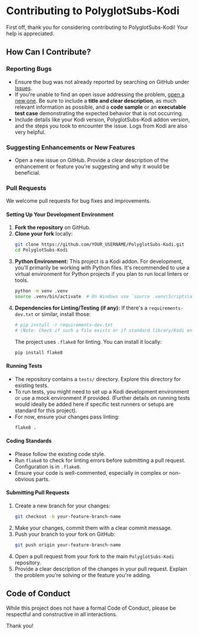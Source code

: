 # Contributing to PolyglotSubs-Kodi

First off, thank you for considering contributing to PolyglotSubs-Kodi! Your help is appreciated.

## How Can I Contribute?

### Reporting Bugs
*   Ensure the bug was not already reported by searching on GitHub under [Issues](https://github.com/sebvannistel/PolyglotSubs-Kodi/issues).
*   If you're unable to find an open issue addressing the problem, [open a new one](https://github.com/sebvannistel/PolyglotSubs-Kodi/issues/new). Be sure to include a **title and clear description**, as much relevant information as possible, and a **code sample** or an **executable test case** demonstrating the expected behavior that is not occurring.
*   Include details like your Kodi version, PolyglotSubs-Kodi addon version, and the steps you took to encounter the issue. Logs from Kodi are also very helpful.

### Suggesting Enhancements or New Features
*   Open a new issue on GitHub. Provide a clear description of the enhancement or feature you're suggesting and why it would be beneficial.

### Pull Requests
We welcome pull requests for bug fixes and improvements.

#### Setting Up Your Development Environment
1.  **Fork the repository** on GitHub.
2.  **Clone your fork** locally:
    ```bash
    git clone https://github.com/YOUR_USERNAME/PolyglotSubs-Kodi.git
    cd PolyglotSubs-Kodi
    ```
3.  **Python Environment:** This project is a Kodi addon. For development, you'll primarily be working with Python files. It's recommended to use a virtual environment for Python projects if you plan to run local linters or tools.
    ```bash
    python -m venv .venv
    source .venv/bin/activate  # On Windows use `source .venv\Scripts\activate`
    ```
4.  **Dependencies for Linting/Testing (if any):**
    If there's a `requirements-dev.txt` or similar, install those:
    ```bash
    # pip install -r requirements-dev.txt 
    # (Note: Check if such a file exists or if standard library/Kodi environment is assumed for most dev tasks)
    ```
    The project uses `.flake8` for linting. You can install it locally:
    ```bash
    pip install flake8
    ```

#### Running Tests
*   The repository contains a `tests/` directory. Explore this directory for existing tests.
*   To run tests, you might need to set up a Kodi development environment or use a mock environment if provided. (Further details on running tests would ideally be added here if specific test runners or setups are standard for this project).
*   For now, ensure your changes pass linting:
    ```bash
    flake8 .
    ```

#### Coding Standards
*   Please follow the existing code style.
*   Run `flake8` to check for linting errors before submitting a pull request. Configuration is in `.flake8`.
*   Ensure your code is well-commented, especially in complex or non-obvious parts.

#### Submitting Pull Requests
1.  Create a new branch for your changes:
    ```bash
    git checkout -b your-feature-branch-name
    ```
2.  Make your changes, commit them with a clear commit message.
3.  Push your branch to your fork on GitHub:
    ```bash
    git push origin your-feature-branch-name
    ```
4.  Open a pull request from your fork to the main `PolyglotSubs-Kodi` repository.
5.  Provide a clear description of the changes in your pull request. Explain the problem you're solving or the feature you're adding.

## Code of Conduct
While this project does not have a formal Code of Conduct, please be respectful and constructive in all interactions.

Thank you!
